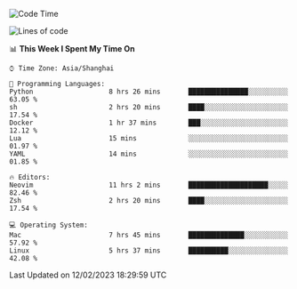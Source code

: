 <!--START_SECTION:waka-->
![Code Time](http://img.shields.io/badge/Code%20Time-1%2C141%20hrs%2042%20mins-blue)

![Lines of code](https://img.shields.io/badge/From%20Hello%20World%20I%27ve%20Written-24%20Thousand%20lines%20of%20code-blue)

📊 **This Week I Spent My Time On** 

```text
⌚︎ Time Zone: Asia/Shanghai

💬 Programming Languages: 
Python                   8 hrs 26 mins       ███████████████░░░░░░░░░░   63.05 % 
sh                       2 hrs 20 mins       ████░░░░░░░░░░░░░░░░░░░░░   17.54 % 
Docker                   1 hr 37 mins        ███░░░░░░░░░░░░░░░░░░░░░░   12.12 % 
Lua                      15 mins             ░░░░░░░░░░░░░░░░░░░░░░░░░   01.97 % 
YAML                     14 mins             ░░░░░░░░░░░░░░░░░░░░░░░░░   01.85 % 

🔥 Editors: 
Neovim                   11 hrs 2 mins       ████████████████████░░░░░   82.46 % 
Zsh                      2 hrs 20 mins       ████░░░░░░░░░░░░░░░░░░░░░   17.54 % 

💻 Operating System: 
Mac                      7 hrs 45 mins       ██████████████░░░░░░░░░░░   57.92 % 
Linux                    5 hrs 37 mins       ██████████░░░░░░░░░░░░░░░   42.08 % 

```


 Last Updated on 12/02/2023 18:29:59 UTC
<!--END_SECTION:waka-->
